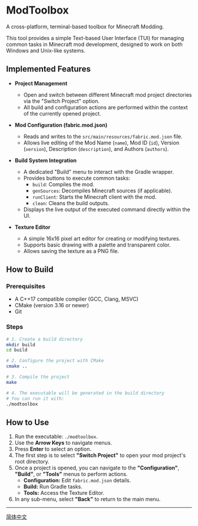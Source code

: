 # ModToolbox

A cross-platform, terminal-based toolbox for Minecraft Modding.

This tool provides a simple Text-based User Interface (TUI) for managing common tasks in Minecraft mod development, designed to work on both Windows and Unix-like systems.

## Implemented Features

- **Project Management**
  - Open and switch between different Minecraft mod project directories via the "Switch Project" option.
  - All build and configuration actions are performed within the context of the currently opened project.

- **Mod Configuration (fabric.mod.json)**
  - Reads and writes to the `src/main/resources/fabric.mod.json` file.
  - Allows live editing of the Mod Name (`name`), Mod ID (`id`), Version (`version`), Description (`description`), and Authors (`authors`).

- **Build System Integration**
  - A dedicated "Build" menu to interact with the Gradle wrapper.
  - Provides buttons to execute common tasks:
    - `build`: Compiles the mod.
    - `genSources`: Decompiles Minecraft sources (if applicable).
    - `runClient`: Starts the Minecraft client with the mod.
    - `clean`: Cleans the build outputs.
  - Displays the live output of the executed command directly within the UI.

- **Texture Editor**
  - A simple 16x16 pixel art editor for creating or modifying textures.
  - Supports basic drawing with a palette and transparent color.
  - Allows saving the texture as a PNG file.

## How to Build

### Prerequisites
- A C++17 compatible compiler (GCC, Clang, MSVC)
- CMake (version 3.16 or newer)
- Git

### Steps

```bash
# 1. Create a build directory
mkdir build
cd build

# 2. Configure the project with CMake
cmake ..

# 3. Compile the project
make

# 4. The executable will be generated in the build directory
# You can run it with:
./modtoolbox
```

## How to Use

1.  Run the executable: `./modtoolbox`.
2.  Use the **Arrow Keys** to navigate menus.
3.  Press **Enter** to select an option.
4.  The first step is to select **"Switch Project"** to open your mod project's root directory.
5.  Once a project is opened, you can navigate to the **"Configuration"**, **"Build"**, or **"Tools"** menus to perform actions.
    *   **Configuration:** Edit `fabric.mod.json` details.
    *   **Build:** Run Gradle tasks.
    *   **Tools:** Access the Texture Editor.
6.  In any sub-menu, select **"Back"** to return to the main menu.

---

[简体中文](README_zh.md)